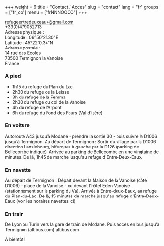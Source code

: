 +++
weight = 6
title = "Contact / Acces"
slug = "contact"
lang = "fr"
groups = ["fr_co"]
menu = ["frNNNOOOO"]
+++

<span class="glyphicon glyphicon-envelope" aria-hidden="true"></span>
refugeentredeuxeaux@gmail.com  
<span class="glyphicon glyphicon-earphone" aria-hidden="true"></span>
+33(0)479052713  
<span class="glyphicon glyphicon-map-marker" aria-hidden="true"></span>
Adresse physique :  
Longitude : 06°50'21.30"E  
Latitude : 45°22'0.34"N  
<span class="glyphicon glyphicon-home" aria-hidden="true"></span>
Adresse postale :  
14 rue des Ecoles  
73500 Termignon la Vanoise  
France  

### A pied
- 1h15 du refuge du Plan du Lac  
- 2h30 du refuge de la Leisse  
- 3h du refuge de la Femma  
- 2h30 du refuge du col de la Vanoise  
- 4h du refuge de l’Arpont  
- 6h du refuge du Fond des Fours (Val d’Isère)  
  
### En voiture  
Autoroute A43 jusqu’à Modane - prendre la sortie 30 - puis suivre la D1006 jusqu’à Termignon. Au départ de Termignon : Sortir du village par la D1006 direction Lanslebourg, bifurquez à gauche par la D126 (parking de Bellecombe indiqué). Arrivée au parking de Bellecombe en une vingtaine de minutes. De là, 1h45 de marche jusqu'au refuge d'Entre-Deux-Eaux.  
  
### En navette  
Au départ de Termignon : Départ devant la Maison de la Vanoise (côté D1006) - place de la Vanoise - ou devant l'hôtel Eden Vanoise (stationnement sur le parking du Va). Arrivée à Entre-deux-Eaux, au refuge du Plan-du-Lac. De là, 15 minutes de marche jusqu'au refuge d'Entre-Deux-Eaux (voir les horaires navettes ici)
  
### En train  
De Lyon ou Turin vers la gare de train de Modane. Puis accès en bus jusqu’à Termignon (altibus.com) altibus.com  
  
  
  
A bientôt !